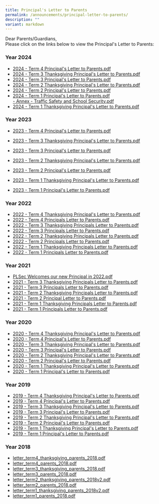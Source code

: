 ```yaml
---
title: Principal's Letter to Parents
permalink: /announcements/principal-letter-to-parents/
description: ""
variant: markdown
---
```

Dear Parents/Guardians,&nbsp;  
Please click on the links below to view the Principal's Letter to Parents:  
  
### Year 2024
* [2024 - Term 4 Principal's Letter to Parents.pdf](/files/2024___Term_4_Principal_s_Letter_to_Parents__final_.pdf)
* [2024 - Term 3 Thanksgiving Principal's Letter to Parents.pdf](/files/2024___Term_3_Thanksgiving_Principal_s_Letter_to_Parents.pdf)
* [2024 - Term 3 Principal's Letter to Parents.pdf](/files/2024___Term_3_Principal_s_Letter_to_Parents__final_.pdf)
* [2024 - Term 2 Thanksgiving Principal's Letter to Parents.pdf](/files/2024___Term_2_Thanksgiving_Principal_s_Letter_to_Parents.pdf)
* [2024 - Term 2 Principal's Letter to Parents.pdf](/files/2024___Term_2_Principal_s_Letter_to_Parents.pdf)
* [2024 - Term 1 Principal's Letter to Parents.pdf](/files/2024___Term_1_Principal_s_Letter_to_Parents.pdf)<br>
[- Annex - Traffic Safety and School Security.pdf](/files/Annex___Traffic_Safety_and_School_Security.pdf)
* [2024 - Term 1 Thanksgiving Principal's Letter to Parents.pdf](/files/2024___Term_1_Thanksgiving_Principal_s_Letter_to_Parents.pdf)


### Year 2023

* [2023 - Term 4 Principal's Letter to Parents.pdf](/files/2023%20-%20term%204%20principal's%20letter%20to%20parents%20(final).pdf)

* [2023 - Term 3 Thanksgiving Principal's Letter to Parents.pdf](/files/2023%20-%20term%203%20thanksgiving%20principal's%20letter%20to%20parents.pdf)

* [2023 - Term 3 Principal's Letter to Parents.pdf](/files/2023%20-%20term%203%20principals%20letter%20to%20parents.pdf)

* [2023 - Term 2 Thanksgiving Principal's Letter to Parents.pdf](/files/2023%20-%20term%202%20thanksgiving%20principals%20letter%20to%20parents.pdf)

* [2023 - Term 2 Principal's Letter to Parents.pdf](/files/2023%20-%20Term%202%20Principals%20Letter%20to%20Parents.pdf)

* [2023 - Term 1 Thanksgiving Principal's Letter to Parents.pdf](/files/2023%20-%20Term%201%20Thanksgiving%20Principals%20Letter%20to%20Parents.pdf)<br>
* [2023 - Term 1 Principal's Letter to Parents.pdf](/files/2023%20-%20Term%201%20Principals%20Letter%20to%20Parents.pdf)<br>

### Year 2022

* [2022 - Term 4 Thanksgiving Principal's Letter to Parents.pdf](/files/2022%20-%20Term%204%20Thanksgiving%20Principals%20Letter%20to%20Parents.pdf)
* [2022 - Term 4 Principals Letter to Parents.pdf](/files/2022%20-%20Term%204%20Principals%20Letter%20to%20Parents.pdf)
* [2022 - Term 3 Thanksgiving Principals Letter to Parents.pdf](/files/2022%20-%20Term%203%20Thanksgiving%20Principals%20Letter%20to%20Parents.pdf)
* [2022 - Term 3 Principals Letter to Parents.pdf](/files/2022%20-%20Term%203%20Principals%20Letter%20to%20Parents.pdf)
* [2022 - Term 2 Thanksgiving Principals Letter to Parents.pdf](/files/2022%20-%20Term%202%20Thanksgiving%20Principals%20Letter%20to%20Parents.pdf)
* [2022 - Term 2 Principals Letter to Parents.pdf](/files/2022%20-%20Term%202%20Principals%20Letter%20to%20Parents.pdf)
* [2022 - Term 1 Thanksgiving Principals Letter to Parents.pdf](/files/2022%20-%20Term%201%20Thanksgiving%20Principals%20Letter%20to%20Parents.pdf)
* [2022 - Term 1 Principals Letter to Parents.pdf](/files/2022%20-%20Term%201%20Principals%20Letter%20to%20Parents.pdf)

### Year 2021

* [PLSec Welcomes our new Principal in 2022.pdf](/files/PLSec%20Welcomes%20our%20new%20Principal%20in%202022.pdf)
* [2021 - Term 3 Thanksgiving Principals Letter to Parents.pdf](/files/2021%20-%20Term%203%20Thanksgiving%20Principals%20Letter%20to%20Parents.pdf)
* [2021 - Term 3 Principals Letter to Parents.pdf](/files/2021%20-%20Term%203%20Principals%20Letter%20to%20Parents.pdf)
* [2021 - Term 2 Thanksgiving Principals Letter to Parents.pdf](/files/2021%20-%20Term%202%20Thanksgiving%20Principals%20Letter%20to%20Parents.pdf)
* [2021 - Term 2 Principal Letter to Parents.pdf](/files/2021%20-%20Term%202%20Principal%20Letter%20to%20Parents.pdf)
* [2021 - Term 1 Thanksgiving Principals Letter to Parents.pdf](/files/2021%20-%20Term%201%20Thanksgiving%20Principals%20Letter%20to%20Parents.pdf)
* [2021 - Term 1 Principals Letter to Parents.pdf](/files/2021%20-%20Term%201%20Principals%20Letter%20to%20Parents.pdf)

### Year 2020

* [2020 - Term 4 Thanksgiving Principal's Letter to Parents.pdf](/files/2020%20-%20Term%204%20Thanksgiving%20Principal's%20Letter%20to%20Parents.pdf)
* [2020 - Term 4 Principal's Letter to Parents.pdf](/files/2020%20-%20Term%204%20Principal's%20Letter%20to%20Parents_v2.pdf)
* [2020 - Term 3 Thanksgiving Principal's Letter to Parents.pdf](/files/2020%20-%20Term%203%20Thanksgiving%20Principal's%20Letter%20to%20Parents.pdf)
* [2020 - Term 3 Principal's Letter to Parents.pdf](/files/2020%20-%20Term%203%20Principal's%20Letter%20to%20Parents.pdf)
* [2020 - Term 2 Thanksgiving Principal's Letter to Parents.pdf](/files/2020%20-%20Term%202%20Thanksgiving%20Principal's%20Letter%20to%20Parents.pdf)
* [2020 - Term 2 Principal's Letter to Parents.pdf](/files/2020%20-%20Term%202%20Principal's%20Letter%20to%20Parents.pdf)
* [2020 - Term 1 Thanksgiving Principal's Letter to Parents.pdf](/files/2020%20-%20Term%201%20Thanksgiving%20Principal's%20Letter%20to%20Parents.pdf)
* [2020 - Term 1 Principal's Letter to Parents.pdf](/files/2020%20-%20Term%201%20Principal's%20Letter%20to%20Parents.pdf)

### Year 2019

* [2019 - Term 4 Thanksgiving Principal's Letter to Parents.pdf](/files/2019%20-%20Term%204%20Thanksgiving%20Principal's%20Letter%20to%20Parents.pdf)
* [2019 - Term 4 Principal's Letter to Parents.pdf](/files/2019%20-%20Term%204%20Principal's%20Letter%20to%20Parents.pdf)
* [2019 - Term 3 Thanksgiving Principal's Letter to Parents.pdf](/files/2019%20-%20Term%203%20Thanksgiving%20Principal's%20Letter%20to%20Parents.pdf)
* [2019 - Term 3 Principal's Letter to Parents.pdf](/files/2019%20-%20Term%203%20Principal's%20Letter%20to%20Parents.pdf)
* [2019 - Term 2 Thanksgiving Principal's Letter to Parents.pdf](/files/2019%20-%20Term%202%20Thanksgiving%20Principal's%20Letter%20to%20Parents.pdf)
* [2019 - Term 2 Principal's Letter to Parents.pdf](/files/2019%20-%20Term%202%20Principal's%20Letter%20to%20Parents.pdf)
* [2019 - Term 1 Thanksgiving Principal's Letter to Parents.pdf](/files/2019%20-%20Term%201%20Thanksgiving%20Principal's%20Letter%20to%20Parents.pdf)
* [2019 - Term 1 Principal's Letter to Parents.pdf](/files/2019%20-%20Term%201%20Principal's%20Letter%20to%20Parents.pdf)

### Year 2018

* [letter_term4_thanksgiving_parents_2018.pdf](/files/letter_term4_thanksgiving_parents_2018.pdf)
* [letter_term4_parents_2018.pdf](/files/letter_term4_parents_2018.pdf)
* [letter_term3_thanksgiving_parents_2018.pdf](/files/letter_term3_thanksgiving_parents_2018.pdf)
* [letter_term3_parents_2018.pdf](/files/letter_term3_parents_2018.pdf)
* [letter_term2_thanksgiving_parents_2018v2.pdf](/files/letter_term2_thanksgiving_parents_2018v2.pdf)
* [letter_term2_parents_2018.pdf](/files/letter_term2_parents_2018.pdf)
* [letter_term1_thanksgiving_parents_2018v2.pdf](/files/letter_term1_thanksgiving_parents_2018v2.pdf)
* [letter_term1_parents_2018.pdf](/files/letter_term1_parents_2018.pdf)